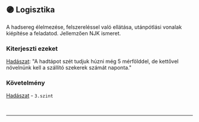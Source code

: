 ## 🟣 Logisztika

A hadsereg élelmezése, felszereléssel való ellátása, utánpótlási vonalak kiépítése a feladatod. Jellemzően NJK ismeret.

### Kiterjeszti ezeket

[Hadászat](../kepzettsegek.primer.altalanos/hadaszat.md): "A hadtápot szét tudjuk húzni még 5 mérfölddel, de kettővel növelnünk kell a szállító szekerek számát naponta."

### Követelmény

[Hadászat](../kepzettsegek.primer.altalanos/hadaszat.md) - `3.szint`

<br />

---
